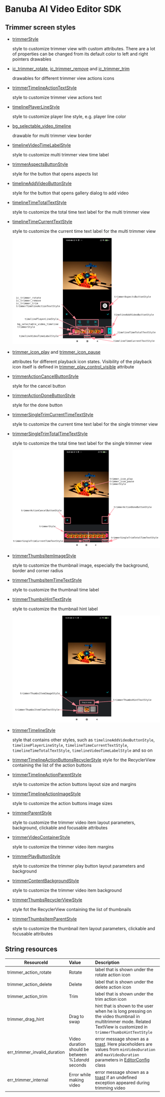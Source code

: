# Banuba AI Video Editor SDK
## Trimmer screen styles

- [trimmerStyle](../app/src/main/res/values/themes.xml#L130)

    style to customize trimmer view with custom attributes. There are a lot of properties can be changed from its default color to left and right pointers drawables

- [ic_trimmer_rotate](../app/src/main/res/drawable/ic_trimmer_rotate.xml), [ic_trimmer_remove](../app/src/main/res/drawable/ic_trimmer_remove.xml) and [ic_trimmer_trim](../app/src/main/res/drawable/ic_trimmer_trim.xml)

    drawables for different trimmer view actions icons

- [trimmerTimelineActionTextStyle](../app/src/main/res/values/themes.xml#L136)

    style to customize trimmer view actions text 

- [timelinePlayerLineStyle](../app/src/main/res/values/themes.xml#L828)

    style to customize player line style, e.g. player line color

- [bg_selectable_video_timeline](../app/src/main/res/drawable/bg_selected_video_timeline.xml)

    drawable for multi trimmer view border

- [timelineVideoTimeLabelStyle](../app/src/main/res/values/themes.xml#L831)

    style to customize multi trimmer view time label

- [trimmerAspectsButtonStyle](../app/src/main/res/values/themes.xml#L143)

    style for the button that opens aspects list

- [timelineAddVideoButtonStyle](../app/src/main/res/values/themes.xml#L827)

    style for the button that opens gallery dialog to add video 

- [timelineTimeTotalTextStyle](../app/src/main/res/values/themes.xml#L830)

    style to customize the total time text label for the multi trimmer view

- [timelineTimeCurrentTextStyle](../app/src/main/res/values/themes.xml#L829)

    style to customize the current time text label for the multi trimmer view

    ![img](screenshots/new_trimmer1.png)

- [trimmer_icon_play](../app/src/main/res/values/themes.xml#L158) and [trimmer_icon_pause](../app/src/main/res/values/themes.xml#L159)

    attributes for different playback icon states. Visibility of the playback icon itself is defined in [trimmer_play_control_visible](../app/src/main/res/values/themes.xml#L157) attribute

- [trimmerActionCancelButtonStyle](../app/src/main/res/values/themes.xml#L145)

    style for the cancel button

- [trimmerActionDoneButtonStyle](../app/src/main/res/values/themes.xml#L144)

    style for the done button

- [trimmerSingleTrimCurrentTimeTextStyle](../app/src/main/res/values/themes.xml#L141)

    style to customize the current time text label for the single trimmer view

- [trimmerSingleTrimTotalTimeTextStyle](../app/src/main/res/values/themes.xml#L142)

    style to customize the total time text label for the single trimmer view


    ![img](screenshots/new_trimmer2.png)


- [trimmerThumbsItemImageStyle](../app/src/main/res/values/themes.xml#L154)

    style to customize the thumbnail image, especially the background, border and corner radius 

- [trimmerThumbsItemTimeTextStyle](../app/src/main/res/values/themes.xml#L155)

    style to customize the thumbnail time label

- [trimmerThumbsHintTextStyle](../app/src/main/res/values/themes.xml#L152)

    style to customize the thumbnail hint label

    ![img](screenshots/new_trimmer3.png)


- [trimmerTimelineStyle](../app/src/main/res/values/themes.xml#L131)

    style that contains other styles, such as ```timelineAddVideoButtonStyle```, ```timelinePlayerLineStyle```, ```timelineTimeCurrentTextStyle```, ```timelineTimeTotalTextStyle```, ```timelineVideoTimeLabelStyle``` and so on


- [trimmerTimelineActionButtonsRecyclerStyle](../app/src/main/res/values/themes.xml#L133)
    style for the RecyclerView containing the list of the action buttons

- [trimmerTimelineActionParentStyle](../app/src/main/res/values/themes.xml#L134)

    style to customize the action buttons layout size and margins

- [trimmerTimelineActionImageStyle](../app/src/main/res/values/themes.xml#L135)

    style to customize the action buttons image sizes


- [trimmerParentStyle](../app/src/main/res/values/themes.xml#L137)

    style to customize the trimmer video item layout parameters, background, clickable and focusable attributes

- [trimmerVideoContainerStyle](../app/src/main/res/values/themes.xml#L138)

    style to customize the trimmer video item margins

- [trimmerPlayButtonStyle](../app/src/main/res/values/themes.xml#L139)

    style to customize the trimmer play button layout parameters and background

- [trimmerContentBackgroundStyle](../app/src/main/res/values/themes.xml#L140)

    style to customize the trimmer video item background

- [trimmerThumbsRecyclerViewStyle](../app/src/main/res/values/themes.xml#L151)

    style fot the RecyclerView containing the list of thumbnails

- [trimmerThumbsItemParentStyle](../app/src/main/res/values/themes.xml#L153)

    style to customize the thumbnail item layout parameters, clickable and focusable attributes


## String resources

| ResourceId        |      Value      |   Description |
| ------------- | :----------- | :------------- |
| trimmer_action_rotate | Rotate | label that is shown under the rotate action icon
| trimmer_action_delete | Delete | label that is shown under the delete action icon
| trimmer_action_trim | Trim | label that is shown under the trim action icon
| trimmer_drag_hint | Drag to swap | hint that is shown to the user when he is long pressing on the video thumbnail in multitrimmer mode. Related TextView is customized in ```trimmerThumbsHintTextStyle```
| err_trimmer_invalid_duration | Video duration should be between %1$d and %2$d seconds | error message shown as a [toast](alert_styles.md#L11). Here placeholders are values from ```minVideoDuration``` and ```maxVideoDuration``` parameters in [EditorConfig](https://github.com/Banuba/ve-sdk-android-integration-sample/blob/main/mddocs/config_videoeditor.md) class
| err_trimmer_internal | Error while making video | error message shown as a [toast](alert_styles.md#L11) if an undefined exception appeared during trimming video
